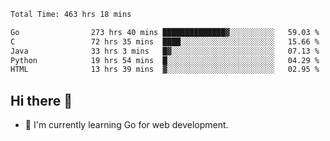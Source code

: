 <!--START_SECTION:waka-->

```txt
Total Time: 463 hrs 18 mins

Go                273 hrs 40 mins ██████████████▓░░░░░░░░░░   59.03 %
C                 72 hrs 35 mins  ████░░░░░░░░░░░░░░░░░░░░░   15.66 %
Java              33 hrs 3 mins   █▓░░░░░░░░░░░░░░░░░░░░░░░   07.13 %
Python            19 hrs 54 mins  █░░░░░░░░░░░░░░░░░░░░░░░░   04.29 %
HTML              13 hrs 39 mins  ▓░░░░░░░░░░░░░░░░░░░░░░░░   02.95 %
```

<!--END_SECTION:waka-->

## Hi there 👋
- 🌱 I'm currently learning Go for web development.

<!--
**prorok210/prorok210** is a ✨ _special_ ✨ repository because its `README.md` (this file) appears on your GitHub profile.

Here are some ideas to get you started:

- 🔭 I’m currently working on ...
- 🌱 I’m currently learning ...
- 👯 I’m looking to collaborate on ...
- 🤔 I’m looking for help with ...
- 💬 Ask me about ...
- 📫 How to reach me: ...
- 😄 Pronouns: ...
- ⚡ Fun fact: ...
-->
